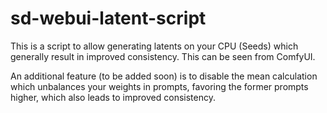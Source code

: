 # sd-webui-latent-script

This is a script to allow generating latents on your CPU (Seeds) which generally result in improved consistency. This can be seen from ComfyUI.

An additional feature (to be added soon) is to disable the mean calculation which unbalances your weights in prompts, favoring the former prompts higher, which also leads to improved consistency.